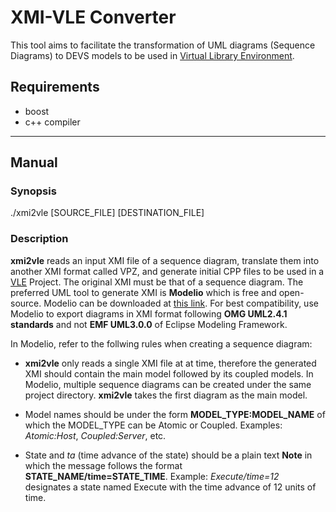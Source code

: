 # XMI-VLE Converter
This tool aims to facilitate the transformation of UML diagrams (Sequence Diagrams) to DEVS models to be used in [Virtual Library Environment](http://www.vle-project.org/).

## Requirements
* boost
* c++ compiler
---
## Manual
### Synopsis
./xmi2vle [SOURCE_FILE] [DESTINATION_FILE]

### Description
**xmi2vle** reads an input XMI file of a sequence diagram, translate them into another XMI format called VPZ, and generate initial CPP files to be used in a [VLE](https://github.com/vle-forge/vle) Project. The original XMI must be that of a sequence diagram. The preferred UML tool to generate XMI is **Modelio** which is free and open-source. Modelio can be downloaded at [this link](https://modelio.org). For best compatibility, use Modelio to export diagrams in XMI format following **OMG UML2.4.1 standards** and not **EMF UML3.0.0** of Eclipse Modeling Framework.

In Modelio, refer to the follwing rules when creating a sequence diagram:

* **xmi2vle** only reads a single XMI file at at time, therefore the generated XMI should contain the main model followed by its coupled models. In Modelio, multiple sequence diagrams can be created under the same project directory. **xmi2vle** takes the first diagram as the main model.

* Model names should be under the form **MODEL_TYPE:MODEL_NAME** of which the MODEL_TYPE can be Atomic or Coupled. Examples: *Atomic:Host*, *Coupled:Server*, etc.

* State and *ta* (time advance of the state) should be a plain text **Note** in which the message follows the format **STATE_NAME/time=STATE_TIME**. Example: *Execute/time=12* designates a state named Execute with the time advance of 12 units of time.

